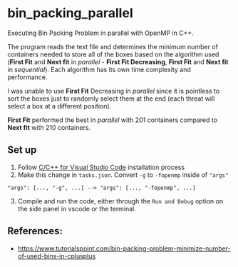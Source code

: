 # bin_packing_parallel

Executing Bin Packing Problem in parallel with OpenMP in C++.

The program reads the text file and determines the minimum number of containers needed to store all of the boxes based on the algorithm used (**First Fit** and **Next fit** in *parallel* - **First Fit Decreasing**, **First Fit** and **Next fit** in *sequential*). Each algorithm has its own time complexity and performance. 

I was unable to use **First Fit** Decreasing in *parallel* since it is pointless to sort the boxes just to randomly select them at the end (each threat will select a box at a different position).  

**First Fit** performed the best in *parallel* with 201 containers compared to **Next fit** with 210 containers.

## Set up

1. Follow [C/C++ for Visual Studio Code](https://code.visualstudio.com/docs/languages/cpp) installation process
2. Make this change in `tasks.json`. Convert `-g` to `-fopenmp` inside of `"args"`
```
"args": [..., "-g", ...] --> "args": [..., "-fopenmp", ...] 
``` 
3. Compile and run the code, either through the `Run and Debug` option on the side panel in vscode or the terminal. 

## References:

- https://www.tutorialspoint.com/bin-packing-problem-minimize-number-of-used-bins-in-cplusplus
